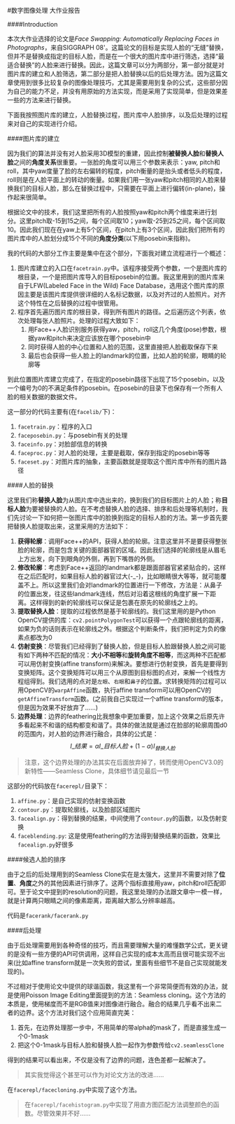 #数字图像处理 大作业报告

####Introduction

本次大作业选择的论文是*Face Swapping: Automatically Replacing Faces in Photographs*，来自SIGGRAPH 08'。这篇论文的目标是实现人脸的“无缝”替换，但并不是替换成指定的目标人脸，而是在一个很大的图片库中进行筛选，选择“最适合替换”的人脸来进行替换。因此，这篇文章可以分为两部分，第一部分就是对图片库的建立和人脸筛选，第二部分是把人脸替换以后的后处理方法。因为这篇文章使用到很多比较复杂的图像处理技巧，尤其是需要用到复杂的公式，这些部分因为自己的能力不足，并没有用原始的方法实现，而是采用了实现简单，但是效果差一些的方法来进行替换。

下面我按照图片库的建立，人脸替换过程，图片库中人脸排序，以及后处理的过程来对自己的实现进行介绍。

####图片库的建立

因为我们的算法并没有对人脸采用3D模型的重建，因此控制**被替换人脸**和**替换人脸**之间的**角度关系**很重要。一张脸的角度可以用三个参数来表示：yaw, pitch和roll，其中yaw度量了脸的左右偏转的程度，pitch衡量的是抬头或者低头的程度，roll则是在人脸平面上的转动的衡量。如果我们用一张yaw和pitch相同的人脸来替换我们的目标人脸，那么在替换过程中，只需要在平面上进行偏转(in-plane)，操作起来很简单。

根据论文中的技术，我们这里把所有的人脸按照yaw和pitch两个维度来进行划分。这里pitch取-15到15之间，每个区间取10；yaw取-25到25之间，每个区间取10。因此我们现在在yaw上有5个区间，在pitch上有3个区间，因此我们把所有的图片库中的人脸划分成15个不同的**角度分类**(以下用posebin来指称)。

我的代码的大部分工作主要是集中在这个部分，下面我对建立流程进行一个概述：

1. 图片库建立的入口在`facetrain.py`中。该程序接受两个参数，一个是图片库的根目录，一个是把图片库导入的目标posebin的位置。我这里用到的图片库来自于LFW(Labeled Face in the Wild) Face Database，选用这个图片库的原因主要是该图片库提供很详细的人名标记数据，以及对齐过的人脸照片。对齐这个特性在之后替换的过程中很管用。
2. 程序首先遍历图片库的根目录，得到所有图片的路径。之后遍历这个列表，依次处理每张人脸照片。处理的过程大致如下：
    1. 用Face++人脸识别服务获得yaw，pitch，roll这几个角度(pose)参数，根据yaw和pitch来决定应该放在哪个posebin中
    2. 同时获得人脸的中心位置和人脸的范围，这里直接把人脸截取保存下来
    3. 最后也会获得一些人脸上的landmark的位置，比如人脸的轮廓，眼睛的轮廓等

到此位置图片库建立完成了，在指定的posebin路径下出现了15个posebin，以及一个编号为0的不满足条件的posebin。在posebin的目录下也保存有一个所有人脸的相关数据的数据文件。

这一部分的代码主要有(在`facelib/`下)：

1. `facetrain.py`：程序的入口
2. `faceposebin.py`：与posebin有关的处理
3. `faceinfo.py`：对脸部信息的转换
4. `faceproc.py`：对人脸的处理，主要是截取，保存到指定的posebin等等
5. `faceset.py`：对图片库的抽象，主要函数就是提取这个图片库中所有的图片路径

####人脸的替换

这里我们称**替换人脸**为从图片库中选出来的，换到我们的目标图片上的人脸；称**目标人脸**为要被替换的人脸。在不考虑替换人脸的选择、排序和后处理等机制时，我们先讨论一下如何把一张图片库中的脸换到指定的目标人脸的方法。第一步首先要把替换人脸提取出来，这里采用的方法如下：

1. **获得轮廓**：调用Face++的API，获得人脸的轮廓。注意这里并不是要获得整张脸的轮廓，而是包含关键的面部器官的区域。因此我们选择的轮廓线是从眉毛上方出发，向下到眼角的外侧，再到下嘴唇的外侧。
2. **修改轮廓**：考虑到Face++返回的landmark都是跟面部器官紧紧贴合的，这样在之后匹配时，如果目标人脸的器官过大(-_-)，比如眼睛很大等等，就可能覆盖不上。所以这里我们会对landmark的位置进行一下修改，方法是：从鼻子的位置出发，往这些landmark连线，然后对沿着这根线的角度扩展一下距离。这样得到的新的轮廓线可以保证是包裹在原先的轮廓线之上的。
3. **提取替换人脸**：提取的过程依然是基于轮廓线的。我们这里用的是Python OpenCV提供的库：`cv2.pointPolygonTest`可以获得一个点跟轮廓线的距离，如果为负的话则表示在轮廓线之外。根据这个判断条件，我们把判定为负的像素点都改为0
4. **仿射变换**：尽管我们已经得到了替换人脸，但是目标人脸跟替换人脸之间可能有如下两种不匹配的情况：**大小不相等**和**旋转角度不相等**，而这两种不匹配都可以用仿射变换(affine transform)来解决。要想进行仿射变换，首先是要得到变换矩阵。这个变换矩阵可以用三个从原图到目标图的点对，来解一个线性方程组得到。我们选用的点对是`左眼`、`右眼`和`鼻子`的位置。求转换矩阵的过程可以用OpenCV的`warpAffine`函数，执行affine transform可以用OpenCV的`getAffineTransform`函数。(之前我自己实现过一个affine transform的版本，但是因为效果不好放弃了……)
5. **边界处理**：边界的feathering比我想象中更加重要，加上这个效果之后原先许多看起来不和谐的结构都变和谐了。具体的做法就是通过在脸部的轮廓周围d0的范围内，对人脸的边界进行融合，具体的公式是：$$I\_{结果}=\alpha I\_{目标人脸} + (1-\alpha)I_{替换人脸}$$

> 注意，这个边界处理的办法其实在后面放弃掉了，转而使用OpenCV3.0的新特性——Seamless Clone，具体细节请见最后一节


这部分的代码放在`facerepl/`目录下：

1. `affine.py`：是自己实现的仿射变换函数
2. `contour.py`：提取轮廓线，以及脸部区域图片
3. `facealign.py`：得到替换的结果，中间使用了`contour.py`的函数，以及仿射变换
4. `faceblending.py`: 这是使用feathering的方法得到替换结果的函数，效果比`facealign.py`好很多

####候选人脸的排序

由于之后的后处理用到的Seamless Clone实在是太强大，这里并不需要对除了**位置**、**角度**之外的其他因素进行排序了。这两个指标直接用yaw，pitch和roll匹配即可。至于论文中提到的resolution的问题，我这里处理的办法跟文章中一模一样，就是计算两只眼睛之间的像素距离，距离越大那么分辨率越高。

代码是`facerank/facerank.py`

####后处理

由于后处理需要用到各种奇怪的技巧，而且需要理解大量的难懂数学公式，更关键的是没有一些方便的API可供调用，这样自己实现的成本太高而且很可能实现不出来(比如affine transform就是一次失败的尝试，里面有些细节不是自己实现就能发现的)。

不过相对于使用论文中提供的球谐函数，我这里有一个非常简便而有效的办法，就是使用Poisson Image Editing里面提到的方法：Seamless cloning。这个方法的本质是，使用梯度而不是RGB值来对图像进行融合。融合的结果几乎看不出来二者的边界。这个方法对我们这个应用简直完美：

1. 首先，在边界处理那一步中，不用简单的带alpha的mask了，而是直接生成一个0-1mask
2. 把这个0-1mask与目标人脸和替换人脸一起作为参数传给`cv2.seamlessClone`

得到的结果可以看出来，不仅是没有了边界的问题，连色差都一起解决了。

> 其实我觉得这个甚至可以作为对论文方法的改进……

在`facerepl/facecloning.py`中实现了这个方法。
> 在`facerepl/facehistogram.py`中实现了用直方图匹配方法调整颜色的函数。尽管效果并不好……
